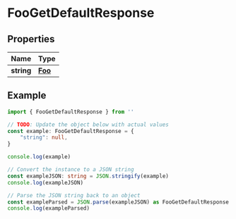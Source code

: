 
# FooGetDefaultResponse


## Properties

Name | Type
------------ | -------------
**string** | [**Foo**](Foo.md)

## Example

```typescript
import { FooGetDefaultResponse } from ''

// TODO: Update the object below with actual values
const example: FooGetDefaultResponse = {
    "string": null,
}

console.log(example)

// Convert the instance to a JSON string
const exampleJSON: string = JSON.stringify(example)
console.log(exampleJSON)

// Parse the JSON string back to an object
const exampleParsed = JSON.parse(exampleJSON) as FooGetDefaultResponse
console.log(exampleParsed)
```


